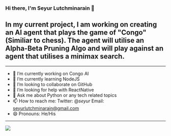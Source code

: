 ### Hi there, I'm Seyur Lutchminarain 👋
##  In my current project, I am working on creating an AI agent that plays the game of "Congo" (Similiar to chess). The agent will utilise an Alpha-Beta Pruning Algo and will play against an agent that utilises a minimax search. 

--------------------------------------------------------------------------------------------------------------------------------

- 🔭 I’m currently working on Congo AI
- 🌱 I’m currently learning NodeJS
- 👯 I’m looking to collaborate on GitHub
- 🤔 I’m looking for help with ReactNative
- 💬 Ask me about Python or any tech related topics
- 📫 How to reach me: Twitter: @_seyur_
                       Email: <emph>seyurlutchminarain@gmail.com<emph>
- 😄 Pronouns: He/His
--------------------------------------------------------------------------------------------------------------------------------

<img src="https://github-readme-stats.vercel.app/api?username=seyurlutchminarain&&show_icons=true&title_color=ffffff&icon_color=bb2acf&text_color=daf7dc&bg_color=2e3675">
